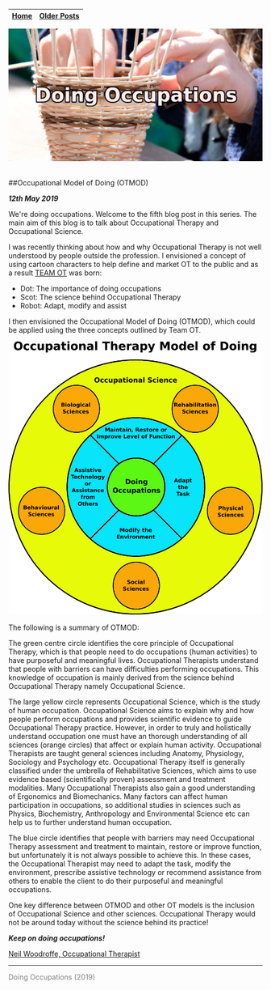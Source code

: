 
| [Home](../index.html) | [Older Posts](../archive.html) |
| --------|--------|

<p align="center"><img src="img/basket_title.jpg"></p>
<br>
##Occupational Model of Doing (OTMOD)

***12th May 2019***

We're doing occupations. Welcome to the fifth blog post in this series. The main aim of this blog is to talk about Occupational Therapy and Occupational Science. 

I was recently thinking about how and why Occupational Therapy is not well understood by people outside the profession. I envisioned a concept of using cartoon characters to help define and market OT to the public and as a result [TEAM OT](https://neilwoodroffe.github.io/what-is-ot/) was born:

- Dot: The importance of doing occupations
- Scot: The science behind Occupational Therapy
- Robot: Adapt, modify and assist

I then envisioned the Occupational Model of Doing (OTMOD), which could be applied using the three concepts outlined by Team OT.

<p align="center"><img src="img/OTMOD.jpg"></p>

The following is a summary of OTMOD:

The green centre circle identifies the core principle of Occupational Therapy, which is that people need to do occupations (human activities) to have purposeful and meaningful lives. Occupational Therapists understand that people with barriers can have difficulties performing occupations. This knowledge of occupation is mainly derived from the science behind Occupational Therapy namely Occupational Science. 

The large yellow circle represents Occupational Science, which is the study of human occupation. Occupational Science aims to explain why and how people perform occupations and provides scientific evidence to guide Occupational Therapy practice. However, in order to truly and holistically understand occupation one must have an thorough understanding of all sciences (orange circles) that affect or explain human activity. Occupational Therapists are taught general sciences including Anatomy, Physiology, Sociology and Psychology etc. Occupational Therapy itself is generally classified under the umbrella of Rehabilitative Sciences, which aims to use evidence based (scientifically proven) assessment and treatment modalities. Many Occupational Therapists also gain a good understanding of Ergonomics and Biomechanics. Many factors can affect human participation in occupations, so additional studies in sciences such as Physics, Biochemistry, Anthropology and Environmental Science etc can help us to further understand human occupation.

The blue circle identifies that people with barriers may need Occupational Therapy assessment and treatment to maintain, restore or improve function, but unfortunately it is not always possible to achieve this. In these cases, the Occupational Therapist may need to adapt the task, modify the environment, prescribe assistive technology or recommend assistance from others to enable the client to do their purposeful and meaningful occupations.

One key difference between OTMOD and other OT models is the inclusion of Occupational Science and other sciences. Occupational Therapy would not be around today without the science behind its practice!

***Keep on doing occupations!***

[Neil Woodroffe, Occupational Therapist](meet_neil.html)

***
<p style="color: grey;"> Doing Occupations (2019) </p>
